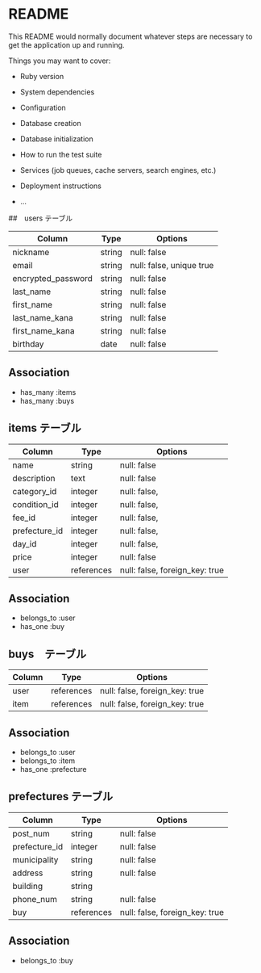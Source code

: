 # README

This README would normally document whatever steps are necessary to get the
application up and running.

Things you may want to cover:

* Ruby version

* System dependencies

* Configuration

* Database creation

* Database initialization

* How to run the test suite

* Services (job queues, cache servers, search engines, etc.)

* Deployment instructions

* ...

##　users テーブル

| Column             | Type     | Options                  |
| ------------------ | -------- | ------------------------ |
| nickname           | string   | null: false              |
| email              | string   | null: false, unique true |
| encrypted_password | string   | null: false              |
| last_name          | string   | null: false              |
| first_name         | string   | null: false              |
| last_name_kana     | string   | null: false              |
| first_name_kana    | string   | null: false              |
| birthday           | date     | null: false              |

## Association
- has_many :items
- has_many :buys

## items テーブル

| Column          | Type       | Options                        |
| --------------- | ---------- | ------------------------------ |
| name            | string     | null: false                    |
| description     | text       | null: false                    |
| category_id     | integer    | null: false,                   |
| condition_id    | integer    | null: false,                   |
| fee_id          | integer    | null: false,                   |
| prefecture_id   | integer    | null: false,                   |
| day_id          | integer    | null: false,                   |
| price           | integer    | null: false                    |
| user            | references | null: false, foreign_key: true |

## Association
- belongs_to :user
- has_one    :buy


## buys　テーブル

| Column        | Type         | Options                        |
| ------------- | ------------ | ------------------------------ |
| user          | references   | null: false, foreign_key: true |
| item          | references   | null: false, foreign_key: true |

## Association
- belongs_to :user
- belongs_to :item
- has_one    :prefecture


## prefectures テーブル

| Column          | Type       | Options                        |
| --------------- | ---------- | ------------------------------ |
| post_num        | string     | null: false                    |
| prefecture_id   | integer    | null: false                    | 
| municipality    | string     | null: false                    |
| address         | string     | null: false                    |
| building        | string     |                                |
| phone_num       | string     | null: false                    |
| buy             | references | null: false, foreign_key: true |

## Association
- belongs_to :buy